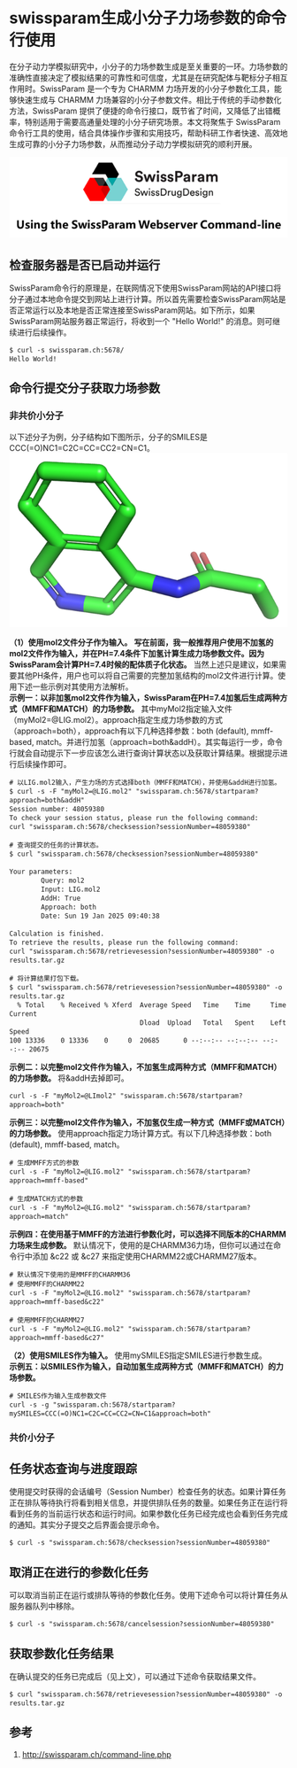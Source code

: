 # swissparam生成小分子力场参数的命令行使用
在分子动力学模拟研究中，小分子的力场参数生成是至关重要的一环。力场参数的准确性直接决定了模拟结果的可靠性和可信度，尤其是在研究配体与靶标分子相互作用时。SwissParam 是一个专为 CHARMM 力场开发的小分子参数化工具，能够快速生成与 CHARMM 力场兼容的小分子参数文件。相比于传统的手动参数化方法，SwissParam 提供了便捷的命令行接口，既节省了时间，又降低了出错概率，特别适用于需要高通量处理的小分子研究场景。本文将聚焦于 SwissParam 命令行工具的使用，结合具体操作步骤和实用技巧，帮助科研工作者快速、高效地生成可靠的小分子力场参数，从而推动分子动力学模拟研究的顺利开展。

![](swissparam生成小分子力场参数的命令行使用/swissparam生成小分子力场参数的命令行使用_2025-01-11-23-07-32.png)  
## 检查服务器是否已启动并运行
SwissParam命令行的原理是，在联网情况下使用SwissParam网站的API接口将分子通过本地命令提交到网站上进行计算。所以首先需要检查SwissParam网站是否正常运行以及本地是否正常连接至SwissParam网站。如下所示，如果SwissParam网站服务器正常运行，将收到一个 "Hello World!" 的消息。则可继续进行后续操作。    
```shell
$ curl -s swissparam.ch:5678/
Hello World!
```
## 命令行提交分子获取力场参数
### 非共价小分子
以下述分子为例，分子结构如下图所示，分子的SMILES是 CCC(=O)NC1=C2C=CC=CC2=CN=C1。  
![](swissparam生成小分子力场参数的命令行使用/swissparam生成小分子力场参数的命令行使用_2025-01-19-17-27-49.png)  

**（1）使用mol2文件分子作为输入。** **写在前面，我一般推荐用户使用不加氢的mol2文件作为输入，并在PH=7.4条件下加氢计算生成力场参数文件。因为SwissParam会计算PH=7.4时候的配体质子化状态。** 当然上述只是建议，如果需要其他PH条件，用户也可以将自己需要的完整加氢结构的mol2文件进行计算。使用下述一些示例对其使用方法解析。    
**示例一：以非加氢mol2文件作为输入，SwissParam在PH=7.4加氢后生成两种方式（MMFF和MATCH）的力场参数。** 其中myMol2指定输入文件（myMol2=@LIG.mol2）。approach指定生成力场参数的方式（approach=both），approach有以下几种选择参数：both (default), mmff-based, match。并进行加氢（approach=both&addH）。其实每运行一步，命令行就会自动提示下一步应该怎么进行查询计算状态以及获取计算结果。根据提示进行后续操作即可。   
```shell
# 以LIG.mol2输入，产生力场的方式选择both（MMFF和MATCH），并使用&addH进行加氢。  
$ curl -s -F "myMol2=@LIG.mol2" "swissparam.ch:5678/startparam?approach=both&addH"
Session number: 48059380
To check your session status, please run the following command:
curl "swissparam.ch:5678/checksession?sessionNumber=48059380"

# 查询提交的任务的计算状态。
$ curl "swissparam.ch:5678/checksession?sessionNumber=48059380"

Your parameters:
        Query: mol2
        Input: LIG.mol2
        AddH: True
        Approach: both
        Date: Sun 19 Jan 2025 09:40:38

Calculation is finished.
To retrieve the results, please run the following command:
curl "swissparam.ch:5678/retrievesession?sessionNumber=48059380" -o results.tar.gz

# 将计算结果打包下载。
$ curl "swissparam.ch:5678/retrievesession?sessionNumber=48059380" -o results.tar.gz
  % Total    % Received % Xferd  Average Speed   Time    Time     Time  Current
                                 Dload  Upload   Total   Spent    Left  Speed
100 13336    0 13336    0     0  20685      0 --:--:-- --:--:-- --:--:-- 20675
``` 

**示例二：以完整mol2文件作为输入，不加氢生成两种方式（MMFF和MATCH）的力场参数。** 将&addH去掉即可。  
```shell
curl -s -F "myMol2=@LImol2" "swissparam.ch:5678/startparam?approach=both"  
```
**示例三：以完整mol2文件作为输入，不加氢仅生成一种方式（MMFF或MATCH）的力场参数。** 使用approach指定力场计算方式。有以下几种选择参数：both (default), mmff-based, match。  
```shell
# 生成MMFF方式的参数
curl -s -F "myMol2=@LIG.mol2" "swissparam.ch:5678/startparam?approach=mmff-based"

# 生成MATCH方式的参数
curl -s -F "myMol2=@LIG.mol2" "swissparam.ch:5678/startparam?approach=match"
```
**示例四：在使用基于MMFF的方法进行参数化时，可以选择不同版本的CHARMM力场来生成参数。** 默认情况下，使用的是CHARMM36力场，但你可以通过在命令行中添加 &c22 或 &c27 来指定使用CHARMM22或CHARMM27版本。  
```shell
# 默认情况下使用的是MMFF的CHARMM36
# 使用MMFF的CHARMM22
curl -s -F "myMol2=@LIG.mol2" "swissparam.ch:5678/startparam?approach=mmff-based&c22"

# 使用MMFF的CHARMM27
curl -s -F "myMol2=@LIG.mol2" "swissparam.ch:5678/startparam?approach=mmff-based&c27"
```
**（2）使用SMILES作为输入。** 使用mySMILES指定SMILES进行参数生成。   
**示例五：以SMILES作为输入，自动加氢生成两种方式（MMFF和MATCH）的力场参数。**  
```shell
# SMILES作为输入生成参数文件
curl -s -g "swissparam.ch:5678/startparam?mySMILES=CCC(=O)NC1=C2C=CC=CC2=CN=C1&approach=both"
```
### 共价小分子
## 任务状态查询与进度跟踪
使用提交时获得的会话编号（Session Number）检查任务的状态。如果计算任务正在排队等待执行将看到相关信息，并提供排队任务的数量。如果任务正在运行将看到任务的当前运行状态和运行时间。如果参数化任务已经完成也会看到任务完成的通知。其实分子提交之后界面会提示命令。    
```shell
$ curl -s "swissparam.ch:5678/checksession?sessionNumber=48059380"
```
## 取消正在进行的参数化任务
可以取消当前正在运行或排队等待的参数化任务。使用下述命令可以将计算任务从服务器队列中移除。  
```shell
$ curl -s "swissparam.ch:5678/cancelsession?sessionNumber=48059380"
```
## 获取参数化任务结果
在确认提交的任务已完成后（见上文），可以通过下述命令获取结果文件。   
```shell
$ curl "swissparam.ch:5678/retrievesession?sessionNumber=48059380" -o results.tar.gz
```
## 参考
1. http://swissparam.ch/command-line.php  
